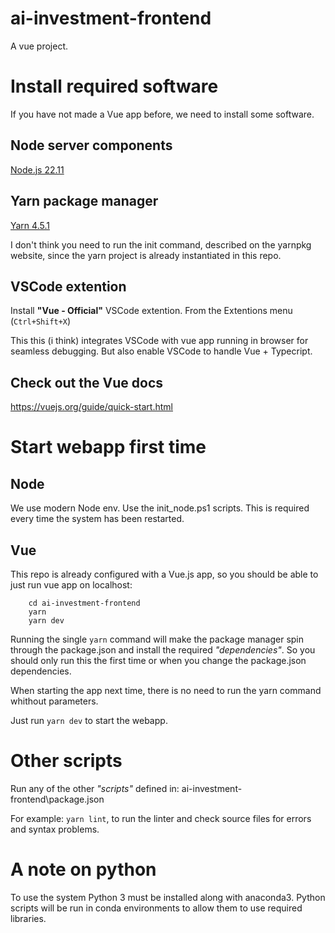 # ai-investment-frontend

A vue project.

# Install required software

If you have not made a Vue app before, we need to install some software.

## Node server components

[Node.js 22.11](https://nodejs.org/en/download/package-manager)

## Yarn package manager

[Yarn 4.5.1](https://yarnpkg.com/getting-started/install)

I don't think you need to run the init command, described on the yarnpkg website, since the yarn project is already instantiated in this repo.

## VSCode extention

Install **"Vue - Official"** VSCode extention.
From the Extentions menu (`Ctrl+Shift+X`)

This this (i think) integrates VSCode with vue app running in browser for seamless debugging. But also enable VSCode to handle Vue + Typecript.

## Check out the Vue docs

https://vuejs.org/guide/quick-start.html

# Start webapp first time

## Node

We use modern Node env.
Use the init_node.ps1 scripts.
This is required every time the system has been restarted.

## Vue

This repo is already configured with a Vue.js app, so you should be able to just run vue app on localhost:

```
    cd ai-investment-frontend
    yarn
    yarn dev
```

Running the single `yarn` command will make the package manager spin through the package.json and install the required _"dependencies"_. So you should only run this the first time or when you change the package.json dependencies.

When starting the app next time, there is no need to run the yarn command whithout parameters.

Just run `yarn dev` to start the webapp.

# Other scripts

Run any of the other _"scripts"_ defined in: ai-investment-frontend\package.json

For example: `yarn lint`, to run the linter and check source files for errors and syntax problems.

# A note on python

To use the system Python 3 must be installed along with anaconda3.
Python scripts will be run in conda environments to allow them to use required libraries.
